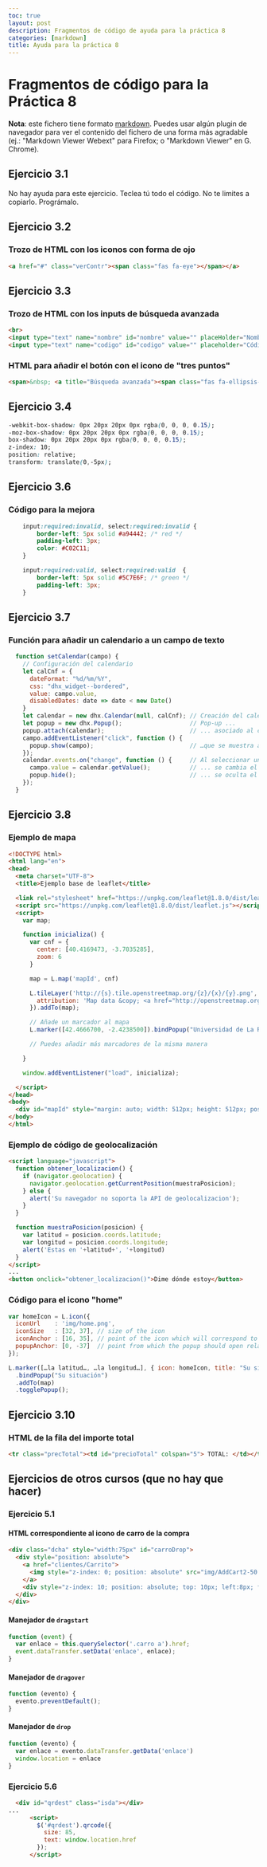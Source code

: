 ```yaml
---
toc: true
layout: post
description: Fragmentos de código de ayuda para la práctica 8
categories: [markdown]
title: Ayuda para la práctica 8
---
```


# Fragmentos de código para la Práctica 8

**Nota**: este fichero tiene formato [markdown](https://daringfireball.net/projects/markdown/syntax). Puedes usar algún plugin de navegador para ver el contenido del fichero de una forma más agradable (ej.: "Markdown Viewer Webext" para Firefox; o "Markdown Viewer" en G. Chrome).

## Ejercicio 3.1

No hay ayuda para este ejercicio. Teclea tú todo el código. No te limites a copiarlo. Prográmalo.


## Ejercicio 3.2

### Trozo de HTML con los iconos con forma de ojo
```html
<a href="#" class="verContr"><span class="fas fa-eye"></span></a>
```


## Ejercicio 3.3
### Trozo de HTML con los inputs de búsqueda avanzada
```html
<br>
<input type="text" name="nombre" id="nombre" value="" placeHolder="Nombre" style="margin-left: 10px"/>
<input type="text" name="codigo" id="codigo" value="" placeholder="Código" />
```

### HTML para añadir el botón con el icono de "tres puntos"
```html
<span>&nbsp; <a title="Búsqueda avanzada"><span class="fas fa-ellipsis-v"></span></a></span>
```


## Ejercicio 3.4
```css
-webkit-box-shadow: 0px 20px 20px 0px rgba(0, 0, 0, 0.15);
-moz-box-shadow: 0px 20px 20px 0px rgba(0, 0, 0, 0.15);
box-shadow: 0px 20px 20px 0px rgba(0, 0, 0, 0.15);
z-index: 10;
position: relative;
transform: translate(0,-5px);
```

## Ejercicio 3.6
### Código para la mejora
```css
    input:required:invalid, select:required:invalid {
        border-left: 5px solid #a94442; /* red */
        padding-left: 3px;
        color: #C02C11;
    }

    input:required:valid, select:required:valid  {
        border-left: 5px solid #5C7E6F; /* green */
        padding-left: 3px;
    }
```


## Ejercicio 3.7
### Función para añadir un calendario a un campo de texto
```javascript
  function setCalendar(campo) {
    // Configuración del calendario
    let calCnf = {
      dateFormat: "%d/%m/%Y",
      css: "dhx_widget--bordered",
      value: campo.value,
      disabledDates: date => date < new Date()
    }
    let calendar = new dhx.Calendar(null, calCnf); // Creación del calendario
    let popup = new dhx.Popup();                   // Pop-up ...
    popup.attach(calendar);                        // ... asociado al calendario ...
    campo.addEventListener("click", function () {
      popup.show(campo);                           // …que se muestra al hacer clic en el campo
    });
    calendar.events.on("change", function () {     // Al seleccionar una fecha...
      campo.value = calendar.getValue();           // ... se cambia el valor del campo y ...
      popup.hide();                                // ... se oculta el pop-up/calendario
    });
  }
```


## Ejercicio 3.8
### Ejemplo de mapa
```html
<!DOCTYPE html>
<html lang="en">
<head>
  <meta charset="UTF-8">
  <title>Ejemplo base de leaflet</title>

  <link rel="stylesheet" href="https://unpkg.com/leaflet@1.8.0/dist/leaflet.css" />
  <script src="https://unpkg.com/leaflet@1.8.0/dist/leaflet.js"></script>
  <script>
    var map;

    function inicializa() {
      var cnf = {
        center: [40.4169473, -3.7035285],
        zoom: 6
      }

      map = L.map('mapId', cnf)

      L.tileLayer('http://{s}.tile.openstreetmap.org/{z}/{x}/{y}.png', {
        attribution: 'Map data &copy; <a href="http://openstreetmap.org">OpenStreetMap</a> contributors, <a href="http://creativecommons.org/licenses/by-sa/2.0/">CC-BY-SA</a>, Imagery © <a href="http://cloudmade.com">CloudMade</a>'
      }).addTo(map);

      // Añade un marcador al mapa 
      L.marker([42.4666700, -2.4238500]).bindPopup("Universidad de La Rioja - CCT").addTo(map);

      // Puedes añadir más marcadores de la misma manera

    }

    window.addEventListener("load", inicializa);

  </script>
</head>
<body>
  <div id="mapId" style="margin: auto; width: 512px; height: 512px; position: relative; overflow: hidden;"></div>
</body>
</html>
```

### Ejemplo de código de geolocalización
```html
<script language="javascript">
  function obtener_localizacion() {
    if (navigator.geolocation) {
      navigator.geolocation.getCurrentPosition(muestraPosicion);
    } else {
      alert('Su navegador no soporta la API de geolocalizacion');
    }
  }

  function muestraPosicion(posicion) {
    var latitud = posicion.coords.latitude;
    var longitud = posicion.coords.longitude;
    alert('Estas en '+latitud+', '+longitud)
  }
</script>
...
<button onclick="obtener_localizacion()">Dime dónde estoy</button>
```

### Código para el icono "home"
```javascript
var homeIcon = L.icon({
  iconUrl    : 'img/home.png',
  iconSize   : [32, 37], // size of the icon
  iconAnchor : [16, 35], // point of the icon which will correspond to marker's location
  popupAnchor: [0, -37]  // point from which the popup should open relative to the iconAnchor
});

L.marker([…la latitud…, …la longitud…], { icon: homeIcon, title: "Su situación"} )
  .bindPopup("Su situación")
  .addTo(map) 
  .togglePopup();
```


## Ejercicio 3.10
### HTML de la fila del importe total
```html
<tr class="precTotal"><td id="precioTotal" colspan="5"> TOTAL: </td></tr>
```





## Ejercicios de otros cursos (que no hay que hacer)





### Ejercicio 5.1
#### HTML correspondiente al icono de carro de la compra
```html
<div class="dcha" style="width:75px" id="carroDrop">
  <div style="position: absolute">
    <a href="clientes/Carrito">
      <img style="z-index: 0; position: absolute" src="img/AddCart2-50.png">
    </a>
    <div style="z-index: 10; position: absolute; top: 10px; left:8px; font-weight: bold; font-size: 15px"> N </div> <!-- Cambiarás un cosa aquí -->
  </div>
</div>
```

#### Manejador de `dragstart`
```javascript
function (event) {
  var enlace = this.querySelector('.carro a').href;
  event.dataTransfer.setData('enlace', enlace);
}
```

#### Manejador de `dragover`
```javascript
function (evento) {
  evento.preventDefault();
}
```

#### Manejador de `drop`
```javascript
function (evento) {
  var enlace = evento.dataTransfer.getData('enlace')
  window.location = enlace
}
```


### Ejercicio 5.6
```html
  <div id="qrdest" class="isda"></div>
...
      <script>
        $('#qrdest').qrcode({
          size: 85,
          text: window.location.href
        });
      </script>
```
